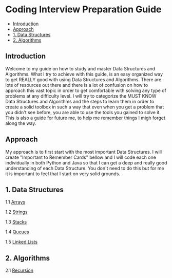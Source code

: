 # Coding Interview Preparation Guide

- [Introduction](#introduction)
- [Approach](#approach)
- [1. Data Structures](#1-data-structures)
- [2. Algorithms](#2-algorithms)

## Introduction

Welcome to my guide on how to study and master Data Structures and Algorithms. What I try to achieve with this guide, is an easy organized way to get REALLY good with using Data Structures and Algorithms. There are lots of resources out there and there is a lot of confusion on how to approach this vast topic in order to get comfortable with solving any type of problems at any difficulty level. I will try to categorize the MUST KNOW Data Structures and Algorithms and the steps to learn them in order to create a solid toolbox in such a way that even when you get a problem that you didn't see before, you are able to use the tools you gained to solve it.
This is also a guide for future me, to help me remember things I migh forget along the way.

## Approach

My approach is to first start with the most important Data Structures. I will create "Important to Remember Cards" bellow and I will code each one individually in both Python and Java so that I can get a deep and really good understanding of each Data Structure. You don't need to do this but for me it is important to feel that I start on very solid grounds.

## 1. Data Structures

1.1 [Arrays](https://github.com/andreivisan/interviews/blob/master/datastructures/arrays)

1.2 [Strings](https://github.com/andreivisan/interviews/blob/master/datastructures/strings)

1.3 [Stacks](https://github.com/andreivisan/interviews/blob/master/datastructures/stacks)

1.4 [Queues](https://github.com/andreivisan/interviews/blob/master/datastructures/queues)

1.5 [Linked Lists](https://github.com/andreivisan/interviews/blob/master/datastructures/linkedlist)

## 2. Algorithms

2.1 [Recursion](https://github.com/andreivisan/interviews/blob/master/algorithms/recursion)
